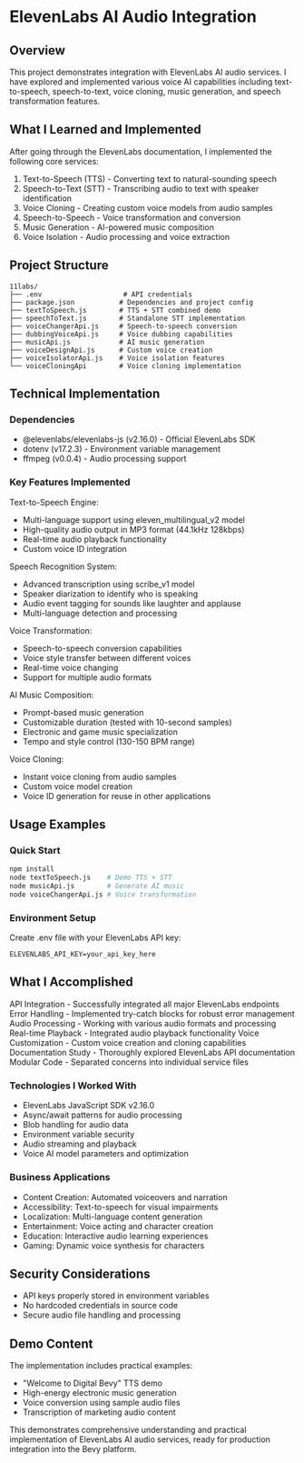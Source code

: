# ElevenLabs AI Audio Integration

## Overview
This project demonstrates integration with ElevenLabs AI audio services. I have explored and implemented various voice AI capabilities including text-to-speech, speech-to-text, voice cloning, music generation, and speech transformation features.

## What I Learned and Implemented

After going through the ElevenLabs documentation, I implemented the following core services:

1. Text-to-Speech (TTS) - Converting text to natural-sounding speech
2. Speech-to-Text (STT) - Transcribing audio to text with speaker identification  
3. Voice Cloning - Creating custom voice models from audio samples
4. Speech-to-Speech - Voice transformation and conversion
5. Music Generation - AI-powered music composition
6. Voice Isolation - Audio processing and voice extraction

## Project Structure

```
11labs/
├── .env                    # API credentials
├── package.json           # Dependencies and project config
├── textToSpeech.js        # TTS + STT combined demo
├── speechToText.js        # Standalone STT implementation
├── voiceChangerApi.js     # Speech-to-speech conversion
├── dubbingVoiceApi.js     # Voice dubbing capabilities
├── musicApi.js            # AI music generation
├── voiceDesignApi.js      # Custom voice creation
├── voiceIsolatorApi.js    # Voice isolation features
└── voiceCloningApi        # Voice cloning implementation
```

## Technical Implementation

### Dependencies
- @elevenlabs/elevenlabs-js (v2.16.0) - Official ElevenLabs SDK
- dotenv (v17.2.3) - Environment variable management
- ffmpeg (v0.0.4) - Audio processing support

### Key Features Implemented

Text-to-Speech Engine:
- Multi-language support using eleven_multilingual_v2 model
- High-quality audio output in MP3 format (44.1kHz 128kbps)
- Real-time audio playback functionality
- Custom voice ID integration

Speech Recognition System:
- Advanced transcription using scribe_v1 model
- Speaker diarization to identify who is speaking
- Audio event tagging for sounds like laughter and applause
- Multi-language detection and processing

Voice Transformation:
- Speech-to-speech conversion capabilities
- Voice style transfer between different voices
- Real-time voice changing
- Support for multiple audio formats

AI Music Composition:
- Prompt-based music generation
- Customizable duration (tested with 10-second samples)
- Electronic and game music specialization
- Tempo and style control (130-150 BPM range)

Voice Cloning:
- Instant voice cloning from audio samples
- Custom voice model creation
- Voice ID generation for reuse in other applications

## Usage Examples

### Quick Start
```bash
npm install
node textToSpeech.js    # Demo TTS + STT
node musicApi.js        # Generate AI music
node voiceChangerApi.js # Voice transformation
```

### Environment Setup
Create .env file with your ElevenLabs API key:
```
ELEVENLABS_API_KEY=your_api_key_here
```

## What I Accomplished

API Integration - Successfully integrated all major ElevenLabs endpoints
Error Handling - Implemented try-catch blocks for robust error management
Audio Processing - Working with various audio formats and processing
Real-time Playback - Integrated audio playback functionality
Voice Customization - Custom voice creation and cloning capabilities
Documentation Study - Thoroughly explored ElevenLabs API documentation
Modular Code - Separated concerns into individual service files

### Technologies I Worked With
- ElevenLabs JavaScript SDK v2.16.0
- Async/await patterns for audio processing
- Blob handling for audio data
- Environment variable security
- Audio streaming and playback
- Voice AI model parameters and optimization

### Business Applications
- Content Creation: Automated voiceovers and narration
- Accessibility: Text-to-speech for visual impairments
- Localization: Multi-language content generation
- Entertainment: Voice acting and character creation
- Education: Interactive audio learning experiences
- Gaming: Dynamic voice synthesis for characters

## Security Considerations
- API keys properly stored in environment variables
- No hardcoded credentials in source code
- Secure audio file handling and processing

## Demo Content
The implementation includes practical examples:
- "Welcome to Digital Bevy" TTS demo
- High-energy electronic music generation
- Voice conversion using sample audio files
- Transcription of marketing audio content

This demonstrates comprehensive understanding and practical implementation of ElevenLabs AI audio services, ready for production integration into the Bevy platform.